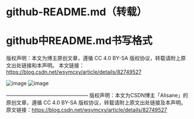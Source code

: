 # github-README.md（转载）
# github中README.md书写格式

版权声明：本文为博主原创文章，遵循 CC 4.0 BY-SA 版权协议，转载请附上原文出处链接和本声明。
本文链接：https://blog.csdn.net/wsymcxy/article/details/82749527


![image](https://user-images.githubusercontent.com/91337184/163767022-f1babdd4-b13e-42f1-b6a2-64d1a371e50a.png)
![image](https://user-images.githubusercontent.com/91337184/163767080-27ce9999-4902-471d-8daf-1a81f9c35953.png)

————————————————
版权声明：本文为CSDN博主「Alisane」的原创文章，遵循 CC 4.0 BY-SA 版权协议，转载请附上原文出处链接及本声明。
原文链接：https://blog.csdn.net/wsymcxy/article/details/82749527

